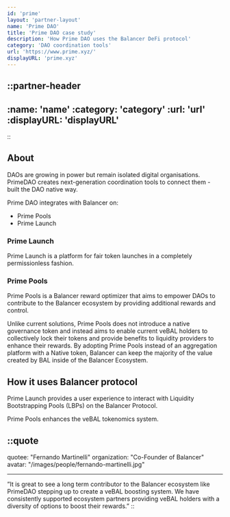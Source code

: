 ```yaml
---
id: 'prime'
layout: 'partner-layout'
name: 'Prime DAO'
title: 'Prime DAO case study'
description: 'How Prime DAO uses the Balancer DeFi protocol'
category: 'DAO coordination tools'
url: 'https://www.prime.xyz/'
displayURL: 'prime.xyz'
---
```


::partner-header
---
:name: 'name'
:category: 'category'
:url: 'url'
:displayURL: 'displayURL'
---
::

## About

DAOs are growing in power but remain isolated digital organisations. PrimeDAO creates next-generation coordination tools to connect them - built the DAO native way.

Prime DAO integrates with Balancer on:
- Prime Pools
- Prime Launch


### Prime Launch

Prime Launch is a platform for fair token launches in a completely permissionless fashion.

### Prime Pools

Prime Pools is a Balancer reward optimizer that aims to empower DAOs to contribute to the Balancer ecosystem by providing additional rewards and control.

Unlike current solutions, Prime Pools does not introduce a native governance token and instead aims to enable current veBAL holders to collectively lock their tokens and provide benefits to liquidity providers to enhance their rewards. By adopting Prime Pools instead of an aggregation platform with a Native token, Balancer can keep the majority of the value created by BAL inside of the Balancer Ecosystem.

## How it uses Balancer protocol

Prime Launch provides a user experience to interact with Liquidity Bootstrapping Pools (LBPs) on the Balancer Protocol.

Prime Pools enhances the veBAL tokenomics system.

::quote
---

quotee: "Fernando Martinelli"
organization: "Co-Founder of Balancer"
avatar: "/images/people/fernando-martinelli.jpg"

---
”It is great to see a long term contributor to the Balancer ecosystem like PrimeDAO stepping up to create a veBAL boosting system. We have consistently supported ecosystem partners providing veBAL holders with a diversity of options to boost their rewards.”
::
